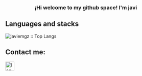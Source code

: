<p align="center" width="300">
   <h3 align="center">¡Hi welcome to my github space! I'm javi</h3>
</p>


## Languages and stacks

<img src="https://github-readme-stats.vercel.app/api/top-langs/?username=javiemgz&langs_count=5&theme=tokyonight&layout=compact" alt="javiemgz :: Top Langs"/> 

## Contact me: 
<a href="https://www.linkedin.com/in/javier-emilio-g%C3%B3mez-612734179">
   <img src="https://upload.wikimedia.org/wikipedia/commons/thumb/c/ca/LinkedIn_logo_initials.png/640px-LinkedIn_logo_initials.png" width="28px" height="28px" alt="logo"/>
</a>
